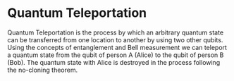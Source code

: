 # Quantum Teleportation
Quantum Teleportation is the process by which an arbitrary quantum state can be transferred from one location to another by using two other qubits. Using the concepts of entanglement and Bell measurement we can teleport a quantum state from the qubit of person A (Alice) to the qubit of person B (Bob). The quantum state with Alice is destroyed in the process following the no-cloning theorem.


